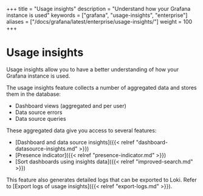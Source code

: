 +++
title = "Usage insights"
description = "Understand how your Grafana instance is used"
keywords = ["grafana", "usage-insights", "enterprise"]
aliases = ["/docs/grafana/latest/enterprise/usage-insights/"]
weight = 100
+++

# Usage insights

Usage insights allow you to have a better understanding of how your Grafana instance is used. 

The usage insights feature collects a number of aggregated data and stores them in the database:
- Dashboard views (aggregated and per user)
- Data source errors
- Data source queries

These aggregated data give you access to several features:
- [Dashboard and data source insights]({{< relref "dashboard-datasource-insights.md" >}})
- [Presence indicator]({{< relref "presence-indicator.md" >}})
- [Sort dashboards using insights data]({{< relref "improved-search.md" >}})

This feature also generates detailed logs that can be exported to Loki. Refer to [Export logs of usage insights]({{< relref "export-logs.md" >}}).
